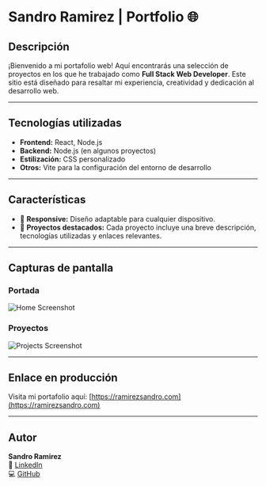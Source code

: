 
# Sandro Ramirez | Portfolio 🌐

## Descripción
¡Bienvenido a mi portafolio web! Aquí encontrarás una selección de proyectos en los que he trabajado como **Full Stack Web Developer**. Este sitio está diseñado para resaltar mi experiencia, creatividad y dedicación al desarrollo web.

---

## Tecnologías utilizadas
- **Frontend:** React, Node.js
- **Backend:** Node.js (en algunos proyectos)
- **Estilización:** CSS personalizado
- **Otros:** Vite para la configuración del entorno de desarrollo

---

## Características
- 📱 **Responsive:** Diseño adaptable para cualquier dispositivo.
- 🚀 **Proyectos destacados:** Cada proyecto incluye una breve descripción, tecnologías utilizadas y enlaces relevantes.


---

## Capturas de pantalla
### Portada
![Home Screenshot](https://via.placeholder.com/800x400?text=Home+Screenshot)

### Proyectos
![Projects Screenshot](https://via.placeholder.com/800x400?text=Projects+Screenshot)

---

## Enlace en producción
Visita mi portafolio aquí: [https://ramirezsandro.com](https://ramirezsandro.com)

---

## Autor
**Sandro Ramirez**  
💼 [LinkedIn](https://www.linkedin.com/in/sandro-ramirez/)  
💻 [GitHub](https://github.com/Sandro96)  